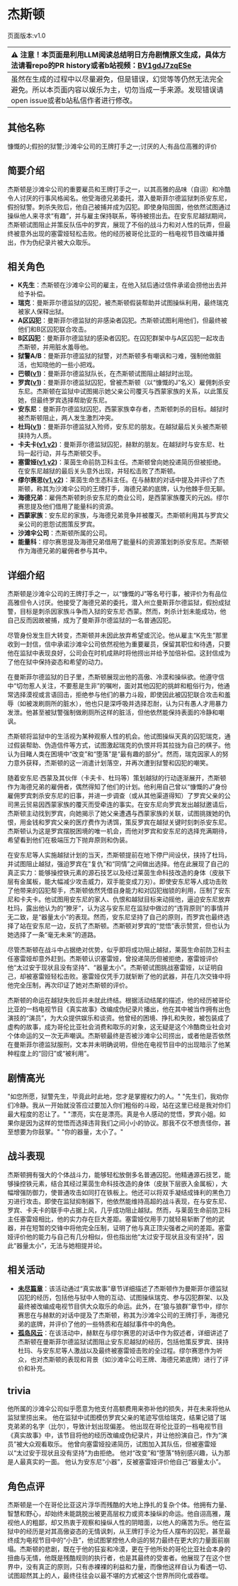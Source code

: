# 杰斯顿
页面版本:v1.0
 

| :warning: 注意！本页面是利用LLM阅读总结明日方舟剧情原文生成，具体方法请看repo的PR history或者b站视频：[BV1gdJ7zqESe](https://www.bilibili.com/video/BV1gdJ7zqESe/)         |
|:----------------------------|
| 虽然在生成的过程中以尽量避免，但是错误，幻觉等等仍然无法完全避免。所以本页面内容以娱乐为主，切勿当成一手来源。发现错误请open issue或者b站私信作者进行修改。|



## 其他名称
慷慨的J;假扮的狱警;沙滩伞公司的王牌打手之一;讨厌的人;有品位高雅的评价
## 简要介绍
杰斯顿是沙滩伞公司的重要雇员和王牌打手之一，以其高雅的品味（自诩）和冷酷令人讨厌的行事风格闻名。他受海德兄弟委托，潜入曼斯菲尔德监狱刺杀安东尼，假扮狱警。刺杀失败后，他自己被捕并成为囚犯。即使身陷囹圄，他依然试图通过操纵他人来寻求“有趣”，并与雇主保持联系，等待被捞出去。在安东尼越狱期间，杰斯顿试图阻止并策反队伍中的罗宾，展现了不俗的战斗力和对人性的玩弄，但最终被意外出现的塞雷娅轻松击败。他的经历被哥伦比亚的一档电视节目改编并播出，作为伪纪录片被大众取乐。
## 相关角色
-   **K先生**：杰斯顿在沙滩伞公司的雇主，在他入狱后通过信件承诺会捞他出去并给予补偿。
-   **瑞克**：曼斯菲尔德监狱的囚犯，被杰斯顿假装帮助并试图操纵利用，最终瑞克被家人保释出狱。
-   **A区囚犯**：曼斯菲尔德监狱的非感染者囚犯。杰斯顿试图利用他们，但最终被他们和B区囚犯联合攻击。
-   **B区囚犯**：曼斯菲尔德监狱的感染者囚犯。在囚犯群架中与A区囚犯一起攻击杰斯顿，并用脏水羞辱他。
-   **狱警A/B**：曼斯菲尔德监狱的狱警，对杰斯顿多有嘲讽和刁难，强制他做脏活，也知晓他的一些小把戏。
-   **巴顿([v1](extended_char_ba_dun.md))**：曼斯菲尔德监狱队长，在杰斯顿试图阻止越狱时出现。
-   **罗宾([v1](char_451_robin.md))**：曼斯菲尔德监狱囚犯，曾被杰斯顿（以“慷慨的J”名义）雇佣刺杀安东尼。杰斯顿在监狱中试图揭示她父亲公司覆灭与西蒙家族的关系，以此策反她，但最终罗宾选择帮助安东尼。
-   **安东尼**：曼斯菲尔德监狱囚犯，西蒙家族幸存者，杰斯顿刺杀的目标。越狱时被杰斯顿阻止，两人发生激烈冲突。
-   **杜玛([v1](extended_char_du_ma.md))**：曼斯菲尔德监狱入殓师，安东尼的朋友。在越狱最后关头被杰斯顿挟持为人质。
-   **卡夫卡([v1](char_214_kafka.md),[v2](../char_v3/char_214_kafka.md))**：曼斯菲尔德监狱囚犯，赫默的朋友。在越狱时与安东尼、杜玛一起行动，并与杰斯顿交手。
-   **塞雷娅([v1](char_202_demkni.md),[v2](../char_v3/char_202_demkni.md))**：莱茵生命前防卫科主任。杰斯顿曾向她投递简历但被拒绝。在安东尼越狱的最后关头意外出现，并轻松击败了杰斯顿。
-   **缪尔赛思([v1](char_249_mlyss.md),[v2](../char_v3/char_249_mlyss.md))**：莱茵生命生态科主任。在与赫默的对话中提及并评价了杰斯顿，称其为沙滩伞公司的王牌打手，海德兄弟的底牌，认为他棘手但无聊。
-   **海德兄弟**：雇佣杰斯顿刺杀安东尼的商业公司，是西蒙家族覆灭的元凶。缪尔赛思提及他们借用了能量科的资源。
-   **西蒙家族**：安东尼的家族，与海德兄弟竞争并被覆灭。杰斯顿利用其与罗宾父亲公司的恩怨试图策反罗宾。
-   **沙滩伞公司**：杰斯顿所属的公司。
-   **能量科**：缪尔赛思提及海德兄弟借用了能量科的资源策划刺杀安东尼。杰斯顿作为海德兄弟的雇佣者参与其中。
## 详细介绍
杰斯顿是沙滩伞公司的王牌打手之一，以“慷慨的J”等名号行事，被评价为有品位高雅但令人讨厌。他接受了海德兄弟的委托，潜入州立曼斯菲尔德监狱，假扮成狱警，目标是刺杀因家族斗争而入狱的安东尼·西蒙。然而，刺杀计划未能成功，他自己反而因故被捕，成为了曼斯菲尔德监狱的一名普通囚犯。

尽管身份发生巨大转变，杰斯顿并未因此放弃希望或沉沦。他从雇主“K先生”那里收到一封信，信中承诺沙滩伞公司依然视他为重要雇员，保留其职位和待遇，只要他在监狱中表现良好，公司会在时机成熟时将他捞出并给予加倍补偿。这封信成为了他在狱中保持姿态和希望的动力。

在曼斯菲尔德监狱的日子里，杰斯顿展现出他的高傲、冷漠和操纵欲。他遵守信中“切勿惹人关注，不要惹是生非”的嘱咐，面对其他囚犯的挑衅和粗俗行为，他通常选择漠视或言语回击，拒绝参与他们的暴力斗殴，即使因此被囚犯联合攻击和羞辱（如被泼刷厕所的脏水），他也只是深呼吸并选择忍耐，认为只有愚人才用暴力发泄。他甚至被狱警强制做刷厕所这样的脏活，但他依然能保持表面的冷静和嘲讽。

杰斯顿将监狱中的生活视为某种观察人性的机会。他试图操纵天真的囚犯瑞克，通过假装帮助、伪造信件等方式，试图激起瑞克的仇恨并将其拉拢为自己的棋子。他认为目睹人类在困境中“改变”和“堕落”是“最有趣的部分”。然而，瑞克因家人的努力意外获释，杰斯顿的这一消遣计划落空，并再次遭到狱警和囚犯的嘲笑。

随着安东尼·西蒙及其伙伴（卡夫卡、杜玛等）策划越狱的行动逐渐展开，杰斯顿作为海德兄弟的雇佣者，偶然得知了他们的计划。他利用自己曾以“慷慨的J”身份雇佣罗宾刺杀安东尼的旧事，并进一步调查（或从其他渠道得知）了罗宾父亲的公司黑云贸易因西蒙家族的覆灭而受牵连的事实。在安东尼向罗宾发出越狱邀请后，杰斯顿主动找到罗宾，向她揭示了她父亲遭遇与西蒙家族的关联，试图挑拨她的仇恨，用金钱和罗宾父亲的医疗费作为诱饵，策反罗宾在越狱关键时刻刺杀安东尼。杰斯顿认为这是罗宾摆脱困境的唯一机会，而他对罗宾和安东尼的选择充满期待，希望看到他们在极端压力下抛弃原则和伪装。

在安东尼等人实施越狱计划的当天，杰斯顿提前在地下停尸间设伏，挟持了杜玛，并试图阻止越狱，强迫罗宾在“复仇”和“同情”之间做出选择。他在此展现了自己的真正实力：能够操控铁元素的源石技艺以及经过莱茵生命科技改造的身体（皮肤下层有金属板，能大幅减少攻击威力，双手能变成刀刃）。即使安东尼等人成功击败了他带来的囚犯帮手，杰斯顿依然凭借自身能力和对囚犯枷锁的利用，压制了安东尼和卡夫卡。他试图用安东尼的家人、仇恨和越狱目标来动摇他，逼迫安东尼放弃杜玛，露出他认为的“獠牙”，认为这与安东尼在监狱中做过的“违背原则”的事情并无二致，是“器量太小”的表现。然而，安东尼坚持了自己的原则，而罗宾也最终选择了站在安东尼一边，反抗了杰斯顿。杰斯顿对罗宾的“觉悟”表示赞赏，但也认为她选择了一条“毫无未来”的道路。

尽管杰斯顿在战斗中占据绝对优势，似乎即将成功阻止越狱，莱茵生命前防卫科主任塞雷娅却意外赶到。杰斯顿认识塞雷娅，曾投递简历但被拒绝，塞雷娅评价他“太过安于现状且没有坚持”、“器量太小”。杰斯顿试图挑战塞雷娅，以证明自己，却被塞雷娅轻松击败。塞雷娅仅凭手刀就斩断了他的武器，并在几次交锋中将他完全压制，再次印证了她对杰斯顿的评价。

杰斯顿的命运在越狱失败后并未就此终结。根据活动结尾的描述，他的经历被哥伦比亚的一档电视节目《真实故事》改编成伪纪录片播出，他在其中被当作拥有出色演技的“演员”，为大众提供娱乐和谈资。他曾经的困境、挣扎和失败，被包装成了虚构的故事，成为哥伦比亚社会消费和取乐的对象，这无疑是这个冷酷商业社会对个体命运的又一次无声嘲讽。杰斯顿最终是否被沙滩伞公司捞出，或者他是否依然在曼斯菲尔德监狱服刑，文本并未明确说明，但他在电视节目中的出现暗示了他某种程度上的“回归”或“被利用”。
## 剧情高光
"如您所愿，狱警先生，毕竟此时此地，您才是掌握权力的人。"
"先生们，我劝你们冷静。我从一开始就没答应过要加入你们粗俗的斗殴，站在这里已经是我对你们最大程度的忍让了。"
"漂亮，实在是漂亮。真是令人感动的觉悟，罗宾小姐。如果你是因为这样的觉悟而选择违背我们之间小小的协议。那我不仅不想责怪你，甚至想要为你鼓掌。"
"你的器量，太小了。"
## 战斗表现
杰斯顿拥有强大的个体战斗力，能够轻松放倒多名普通囚犯。他精通源石技艺，能够操控铁元素，结合其经过莱茵生命科技改造的身体（皮肤下层嵌入金属板），大幅增强防御力，使普通攻击如同打在铁板上。他还可以将双手凝结成锋利的黑色刀刃进行攻击。即使在监狱抑制器下，他依然能维持高超的战斗表现，在与安东尼、罗宾、卡夫卡的联手中占据上风，几乎成功阻止越狱。然而，与莱茵生命前防卫科主任塞雷娅相比，他的实力存在巨大差距。塞雷娅仅用手刀就轻易斩断了他的武器，并在短暂的交锋中将他完全压制，证明了他与真正顶尖强者之间的差距。塞雷娅评价他的能力与自己有几分相似，但也指出他“太过安于现状且没有坚持”，因此“器量太小”，无法与她相提并论。
## 相关活动
-   **[未尽篇章](../stories/act11mini.md)**：该活动通过“真实故事”章节详细描述了杰斯顿作为曼斯菲尔德监狱囚犯的经历，包括他与狱中人物的互动、试图操纵瑞克、参与囚犯群架、以及最终被改编成电视节目供大众取乐的命运。此外，在“狼与狼群”章节中，缪尔赛思在与赫默的对话中提及了杰斯顿，称其为沙滩伞公司的王牌打手，海德兄弟的底牌，并评价了他的一些特质和在越狱事件中的角色。
-   **[孤岛风云](../stories/act15d0.md)**：在该活动中，赫默在与缪尔赛思的对话中作为叙述者，详细讲述了杰斯顿在曼斯菲尔德监狱试图阻止安东尼越狱的经历，包括他策反罗宾、挟持杜玛、与安东尼等人激战以及最终被塞雷娅击败的全过程。缪尔赛思作为听众，也对杰斯顿的表现和背景（如沙滩伞公司王牌、海德兄弟底牌）进行了评价和补充。
## trivia
他所属的沙滩伞公司似乎愿意为他支付高额费用来弥补他的损失，并在未来将他从监狱里捞出来。
他在监狱中试图模仿罗宾父亲的笔迹写信给瑞克，结果记错了瑞克弟弟的名字（比尔），导致计划出现偏差。
他出现在哥伦比亚的一档电视节目《真实故事》中，该节目将他的经历改编成伪纪录片，并让他扮演自己，作为“演员”被大众观看取乐。
他曾向塞雷娅投递简历，试图加入其队伍，但被塞雷娅以“太过安于现状且没有坚持”为由拒绝。
他对“改变”和“堕落”特别感兴趣，认为那是人最真实的一面。
他认为安东尼“小器”，反被塞雷娅评价他自己“器量太小”。
## 角色点评
杰斯顿是一个在哥伦比亚这片浮华而残酷的大地上挣扎的复杂个体。他拥有力量、智慧和野心，却始终未能跳脱出被更高层权力或资本操纵的命运。他自诩高雅，蔑视他人的粗鄙，却又热衷于观察和操纵人性的阴暗面，以他人的痛苦为乐。他在监狱中的经历是对其高傲姿态的无情讽刺，从王牌打手沦为任人摆布的囚犯，甚至最终成为电视节目中的“小丑”，他试图掌控他人命运的努力最终在更大的力量面前崩塌。杰斯顿的悲剧，既在于他的狂妄和冷漠，更在于他所处的哥伦比亚社会本身的扭曲与无情，他既是残酷规则的执行者，也是其最终的受害者。他展现了在这个世界中，没有真正的原则，只有赤裸裸的利益和力量，而像他这样自认为看透一切、试图超然其上的人，最终往往会以最不堪的方式被这个世界所同化或吞噬。